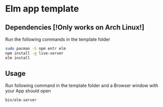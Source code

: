 # Elm app template

## Dependencies [!Only works on Arch Linux!]
Run the following commands in the template folder
```sh
sudo pacman -S npm entr elm
npm install -g live-server
elm install
```

## Usage
Run following command in the template folder and a Browser window with your App should open
```sh
bin/elm-server
```